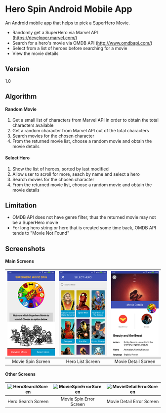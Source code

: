 # Hero Spin Android Mobile App

An Android mobile app that helps to pick a SuperHero Movie.

  - Randomly get a SuperHero via Marvel API (https://developer.marvel.com/)
  - Search for a hero's movie via OMDB API (http://www.omdbapi.com/)
  - Select from a list of heroes before searching for a movie
  - View the movie details

 
## Version

1.0


## Algorithm

#### Random Movie
  1. Get a small list of characters from Marvel API in order to obtain the total characters available
  2. Get a random character from Marvel API out of the total characters
  3. Search movies for the chosen character
  4. From the returned movie list, choose a random movie and obtain the movie details 

#### Select Hero
  1. Show the list of heroes, sorted by last modified
  2. Allow user to scroll for more, seach by name and select a hero
  3. Search movies for the chosen character
  4. From the returned movie list, choose a random movie and obtain the movie details 


## Limitation

  - OMDB API does not have genre filter, thus the returned movie may not be a SuperHero movie
  - For long hero string or hero that is created some time back, OMDB API tends to "Movie Not Found"


## Screenshots
#### Main Screens

| ![MovieSpinScreen](https://github.com/sauyee333/HeroMoviePicker/blob/master/screenshot/mainScreen.png)  | ![HeroListScreen](https://github.com/sauyee333/HeroMoviePicker/blob/master/screenshot/heroListScreen.png) | ![MovieDetailScreen](https://github.com/sauyee333/HeroMoviePicker/blob/master/screenshot/movieDetailScreen.png) |
|:---:|:---:|:---:|
| Movie Spin Screen | Hero List Screen | Movie Detail Screen |

#### Other Screens

| ![HeroSearchScreen](https://github.com/sauyee333/HeroMoviePicker/blob/feature/cleanup/screenshot/heroSearchScreen.png)  | ![MovieSpinErrorScreen](https://github.com/sauyee333/HeroMoviePicker/blob/feature/cleanup/screenshot/mainErrorScreen.png) | ![MovieDetailErrorScreen](https://github.com/sauyee333/HeroMoviePicker/blob/feature/cleanup/screenshot/movieDetailErrorScreen.png) |
|:---:|:---:|:---:|
| Hero Search Screen | Movie Spin Error Screen | Movie Detail Error Screen |

